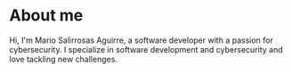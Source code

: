 # About me
Hi, I'm Mario Salirrosas Aguirre, a software developer with a passion for cybersecurity. I specialize in software development and cybersecurity and love tackling new challenges.

